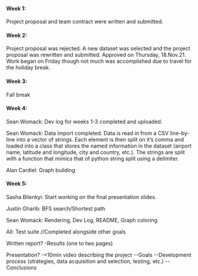 #### Week 1:

Project proposal and team contract were written and submitted.

#### Week 2:

Project proposal was rejected. A new dataset was selected and the project proposal
was rewritten and submitted. Approved on Thursday, 18.Nov.21. Work began on Friday
though not much was accomplished due to travel for the holiday break.

#### Week 3:

Fall break

#### Week 4:

Sean Womack: Dev log for weeks 1-3 completed and uploaded.

Sean Womack: Data import completed. Data is read in from a CSV line-by-line into a
vector of strings. Each element is then split on it’s comma and loaded into a class
that stores the named information in the dataset (airport name, latitude and longitude,
city and country, etc.). The strings are split with a function that mimics that of
python string split using a delimiter.

Alan Cardiel: Graph building

#### Week 5:

Sasha Bilenkyi: Start working on the final presentation slides. 

Justin Gharib: BFS search/Shortest path

Sean Womack: Rendering, Dev Log, README, Graph coloring

All: Test suite //Completed alongside other goals


Written report?
-Results (one to two pages)

Presentation?
-<10min video describing the project
--Goals
--Development process (strategies, data acquisition and selection, testing, etc.)
--Conclusions
